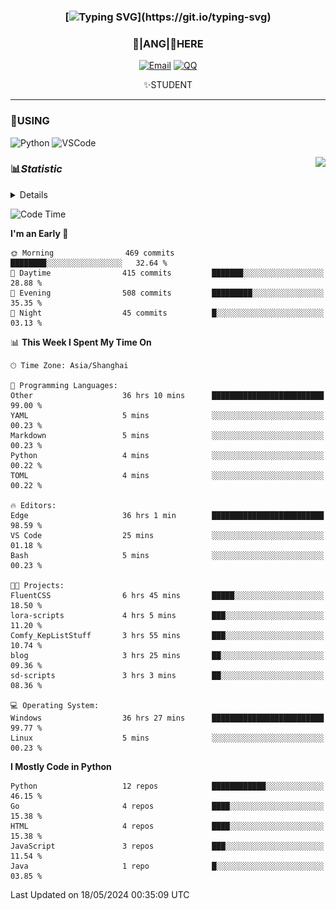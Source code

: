 <div align="center">


### [![Typing SVG](https://readme-typing-svg.herokuapp.com?size=25&duration=2500&color=8C43EA&vCenter=true&width=200&height=40&lines=%F0%9F%8C%B1ANGJustinl%F0%9F%8C%B1+!)](https://git.io/typing-svg)


### 🥛|**ANG**|🥛HERE



[![Email](https://img.shields.io/badge/Email-ANGJustin@163.com-6A5ACD?style=flat-square&logoColor=fff)](mailto:ANGJustinl@163.com)
[![QQ](https://img.shields.io/badge/QQ-77139032-98FB98?style=flat-square&logoColor=fff)](https://qm.qq.com/cgi-bin/qm/qr?k=mcs-cON_aPNfc3hO8-H7lWJHDX-5nKr7&noverify=0)




✨STUDENT 

</div>

---

### 🎨USING

![Python](https://img.shields.io/badge/-Python-blue?style=flat-square&logo=Python&logoColor=fff)
![VSCode](https://img.shields.io/badge/-VSCode-blue?style=flat-square&logo=visualstudiocode&logoColor=fff)


<a href="#">
  <img align="right" src="https://github-readme-stats.vercel.app/api?username=ANGJustinl&count_private=true&show_icons=true&hide_border=true&bg_color=15,f2f7fd,E0EAFC" />
</a>




### 📊*Statistic* 

<details>

<p align="center">
   <img src="github-metrics.svg" alt="typing-svg">
</p>

[![Github activity graph](https://github-readme-activity-graph.angforever.top/graph?username=ANGJustinl&theme=dracula)](https://github.com/ANGJustinl/ANGJustinl)
![image](https://github.com/ANGJustinl/ANGJustinl/assets/96008766/f6c957b8-b907-482a-8804-4c1f944d4b60)
</details>

<!--START_SECTION:waka-->
![Code Time](http://img.shields.io/badge/Code%20Time-91%20hrs%204%20mins-blue)

**I'm an Early 🐤** 

```text
🌞 Morning                469 commits         ████████░░░░░░░░░░░░░░░░░   32.64 % 
🌆 Daytime                415 commits         ███████░░░░░░░░░░░░░░░░░░   28.88 % 
🌃 Evening                508 commits         █████████░░░░░░░░░░░░░░░░   35.35 % 
🌙 Night                  45 commits          █░░░░░░░░░░░░░░░░░░░░░░░░   03.13 % 
```


📊 **This Week I Spent My Time On** 

```text
🕑︎ Time Zone: Asia/Shanghai

💬 Programming Languages: 
Other                    36 hrs 10 mins      █████████████████████████   99.00 % 
YAML                     5 mins              ░░░░░░░░░░░░░░░░░░░░░░░░░   00.23 % 
Markdown                 5 mins              ░░░░░░░░░░░░░░░░░░░░░░░░░   00.23 % 
Python                   4 mins              ░░░░░░░░░░░░░░░░░░░░░░░░░   00.22 % 
TOML                     4 mins              ░░░░░░░░░░░░░░░░░░░░░░░░░   00.22 % 

🔥 Editors: 
Edge                     36 hrs 1 min        █████████████████████████   98.59 % 
VS Code                  25 mins             ░░░░░░░░░░░░░░░░░░░░░░░░░   01.18 % 
Bash                     5 mins              ░░░░░░░░░░░░░░░░░░░░░░░░░   00.23 % 

🐱‍💻 Projects: 
FluentCSS                6 hrs 45 mins       █████░░░░░░░░░░░░░░░░░░░░   18.50 % 
lora-scripts             4 hrs 5 mins        ███░░░░░░░░░░░░░░░░░░░░░░   11.20 % 
Comfy_KepListStuff       3 hrs 55 mins       ███░░░░░░░░░░░░░░░░░░░░░░   10.74 % 
blog                     3 hrs 25 mins       ██░░░░░░░░░░░░░░░░░░░░░░░   09.36 % 
sd-scripts               3 hrs 3 mins        ██░░░░░░░░░░░░░░░░░░░░░░░   08.36 % 

💻 Operating System: 
Windows                  36 hrs 27 mins      █████████████████████████   99.77 % 
Linux                    5 mins              ░░░░░░░░░░░░░░░░░░░░░░░░░   00.23 % 
```

**I Mostly Code in Python** 

```text
Python                   12 repos            ████████████░░░░░░░░░░░░░   46.15 % 
Go                       4 repos             ████░░░░░░░░░░░░░░░░░░░░░   15.38 % 
HTML                     4 repos             ████░░░░░░░░░░░░░░░░░░░░░   15.38 % 
JavaScript               3 repos             ███░░░░░░░░░░░░░░░░░░░░░░   11.54 % 
Java                     1 repo              █░░░░░░░░░░░░░░░░░░░░░░░░   03.85 % 
```




 Last Updated on 18/05/2024 00:35:09 UTC
<!--END_SECTION:waka-->
